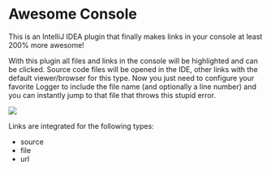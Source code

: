Awesome Console
===============

This is an IntelliJ IDEA plugin that finally makes links in your console at least 200% more awesome!

With this plugin all files and links in the console will be highlighted and can be clicked. Source code files will be opened in the IDE, other links with the default viewer/browser for this type.
Now you just need to configure your favorite Logger to include the file name (and optionally a line number) and you can instantly jump to that file that throws this stupid error.

![](https://github.com/anthraxx/intellij-awesome-console/blob/master/data/screenshot.png)

Links are integrated for the following types:
- source
- file
- url
